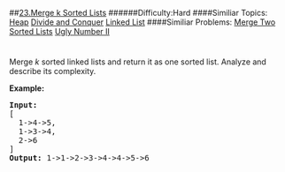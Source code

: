 ##[23.Merge k Sorted Lists](https://leetcode.com/problems/merge-k-sorted-lists/description/ "23.Merge k Sorted Lists")
######Difficulty:Hard
####Similiar Topics:
  [Heap](https://leetcode.com//tag/heap)  [Divide and Conquer](https://leetcode.com//tag/divide-and-conquer)  [Linked List](https://leetcode.com//tag/linked-list)
####Similiar Problems:
  [Merge Two Sorted Lists](https://leetcode.com//problems/merge-two-sorted-lists)  [Ugly Number II](https://leetcode.com//problems/ugly-number-ii)
<div class="question-description__3U1T" style="padding-top: 10px;"><div><p>Merge <em>k</em> sorted linked lists and return it as one sorted list. Analyze and describe its complexity.</p>

<p><strong>Example:</strong></p>

<pre><strong>Input:</strong>
[
&#160; 1-&gt;4-&gt;5,
&#160; 1-&gt;3-&gt;4,
&#160; 2-&gt;6
]
<strong>Output:</strong> 1-&gt;1-&gt;2-&gt;3-&gt;4-&gt;4-&gt;5-&gt;6
</pre>
</div></div><div> </div><div> </div><div> </div><div> </div><div> </div><div> </div><div> </div><div> </div><div> </div><div> </div><div> </div><div> </div><div> </div><div> </div><div> </div><div> </div><div> </div><div> </div><div> </div><div> </div><div> </div><div> </div><div> </div><div> </div><div> </div><div> </div><div> </div><div> </div><div> </div><div> </div><div> </div><div> </div><div> </div><div> </div><div> </div><div> </div><div> </div><div> </div><div> </div><div> </div><div> </div><div> </div><div> </div><div> </div><div> </div><div> </div><div> </div><div> </div><div> </div><div> </div><div> </div><div> </div><div> </div><div> </div><div> </div><div> </div><div> </div><div> </div><div> </div><div> </div><div> </div><div> </div><div> </div><div> </div><div> </div><div> </div><div> </div><div> </div><div> </div><div> </div><div> </div><div> </div><div> </div><div> </div><div> </div><div> </div><div> </div><div> </div><div> </div><div> </div><div> </div><div> </div><div> </div><div> </div><div> </div><div> </div><div> </div><div> </div><div> </div><div> </div><div> </div><div> </div><div> </div><div> </div><div> </div><div> </div><div> </div><div> </div><div> </div><div> </div><div> </div><div> </div><div> </div><div> </div><div> </div><div> </div><div> </div><div> </div><div> </div><div> </div><div> </div><div> </div>